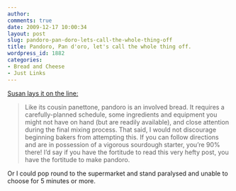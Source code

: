 ```yaml
---
author:
comments: true
date: 2009-12-17 10:00:34
layout: post
slug: pandoro-pan-doro-lets-call-the-whole-thing-off
title: Pandoro, Pan d'oro, let's call the whole thing off.
wordpress_id: 1882
categories:
- Bread and Cheese
- Just Links
---
```


[Susan lays it on the line:](http://www.wildyeastblog.com/2009/12/15/pandoro/?utm_source=feedburner&utm_medium=feed&utm_campaign=Feed%3A+WildYeast+%28Wild+Yeast%29)

> Like its cousin panettone, pandoro is an involved bread. It requires a carefully-planned schedule, some ingredients and equipment you might not have on hand (but are readily available), and close attention during the final mixing process. That said, I would not discourage beginning bakers from attempting this. If you can follow directions and are in possession of a vigorous sourdough starter, you’re 90% there! I’d say if you have the fortitude to read this very hefty post, you have the fortitude to make pandoro.

Or I could pop round to the supermarket and stand paralysed and unable to choose for 5 minutes or more.
